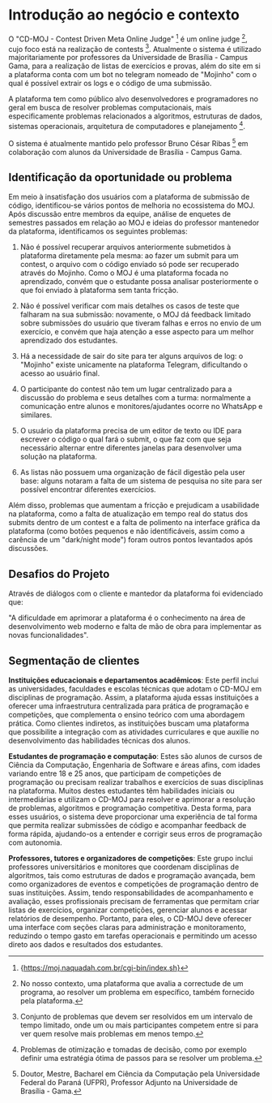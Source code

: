 # Introdução ao negócio e contexto

O "CD-MOJ - Contest Driven Meta Online Judge" [^1] é um online judge [^2], cujo foco está na realização de contests [^3]. Atualmente o sistema é utilizado majoritariamente por professores da Universidade de Brasília - Campus Gama, para a realização de listas de exercícios e provas, além do site em si a plataforma conta com um bot no telegram nomeado de "Mojinho" com o qual é possível extrair os logs e o código de uma submissão.

A plataforma tem como público alvo desenvolvedores e programadores no geral em busca de resolver problemas computacionais, mais especificamente problemas relacionados a algoritmos, estruturas de dados, sistemas operacionais, arquitetura de computadores e planejamento [^4].

O sistema é atualmente mantido pelo professor Bruno César Ribas [^5] em colaboração com alunos da Universidade de Brasília - Campus Gama.

[^1]: {https://moj.naquadah.com.br/cgi-bin/index.sh}
[^2]: No nosso contexto, uma plataforma que avalia a correctude de um programa, ao resolver um problema em específico, também fornecido pela plataforma.
[^3]: Conjunto de problemas que devem ser resolvidos em um intervalo de tempo limitado, onde um ou mais participantes competem entre si para ver quem resolve mais problemas em menos tempo.
[^4]: Problemas de otimização e tomadas de decisão, como por exemplo definir uma estratégia ótima de passos para se resolver um problema.
[^5]: Doutor, Mestre, Bacharel em Ciência da Computação pela Universidade Federal do Paraná (UFPR), Professor Adjunto na Universidade de Brasília - Gama.


## Identificação da oportunidade ou problema

Em meio à insatisfação dos usuários com a plataforma de submissão de código, identificou-se vários pontos de melhoria no ecossistema do MOJ. Após discussão entre membros da equipe, análise de enquetes de semestres passados em relação ao MOJ e ideias do professor mantenedor da plataforma, identificamos os seguintes problemas: 

1. Não é possível recuperar arquivos anteriormente submetidos à plataforma diretamente pela mesma: ao fazer um submit para um contest, o arquivo com o código enviado só pode ser recuperado através do Mojinho. Como o MOJ é uma plataforma focada no aprendizado, convém que o estudante possa analisar posteriormente o que foi enviado à plataforma sem tanta fricção. 

2. Não é possível verificar com mais detalhes os casos de teste que falharam na sua submissão: novamente, o MOJ dá feedback limitado sobre submissões do usuário que tiveram falhas e erros no envio de um exercício, e convém que haja atenção a esse aspecto para um melhor aprendizado dos estudantes. 

3. Há a necessidade de sair do site para ter alguns arquivos de log: o "Mojinho" existe unicamente na plataforma Telegram, dificultando o acesso ao usuário final. 

4. O participante do contest não tem um lugar centralizado para a discussão do problema e seus detalhes com a turma: normalmente a comunicação entre alunos e monitores/ajudantes ocorre no WhatsApp e similares.  

5. O usuário da plataforma precisa de um editor de texto ou IDE para escrever o código o qual fará o submit, o que faz com que seja necessário alternar entre diferentes janelas para desenvolver uma solução na plataforma. 

6. As listas não possuem uma organização de fácil digestão pela user base: alguns notaram a falta de um sistema de pesquisa no site para ser possível encontrar diferentes exercícios. 

Além disso, problemas que aumentam a fricção e prejudicam a usabilidade na plataforma, como a falta de atualização em tempo real do status dos submits dentro de um contest e a falta de polimento na interface gráfica da plataforma (como botões pequenos e não identificáveis, assim como a carência de um "dark/night mode") foram outros pontos levantados após discussões. 
 
## Desafios do Projeto

Através de diálogos com o cliente e mantedor da plataforma foi evidenciado que:

"A dificuldade em aprimorar a plataforma é o conhecimento na área de desenvolvimento web moderno e falta de mão de obra para implementar as novas funcionalidades".


## Segmentação de clientes

**Instituições educacionais e departamentos acadêmicos**: Este perfil inclui as universidades, faculdades e escolas técnicas que adotam o CD-MOJ em disciplinas de programação. Assim, a plataforma ajuda essas instituições a oferecer uma infraestrutura centralizada para prática de programação e competições, que complementa o ensino teórico com uma abordagem prática. Como clientes indiretos, as instituições buscam uma plataforma que possibilite a integração com as atividades curriculares e que auxilie no desenvolvimento das habilidades técnicas dos alunos.

**Estudantes de programação e computação**: Estes são alunos de cursos de Ciência da Computação, Engenharia de Software e áreas afins, com idades variando entre 18 e 25 anos, que participam de competições de programação ou precisam realizar trabalhos e exercícios de suas disciplinas na plataforma. Muitos destes estudantes têm habilidades iniciais ou intermediárias e utilizam o CD-MOJ para resolver e aprimorar a resolução de problemas, algoritmos e programação competitiva. Desta forma, para esses usuários, o sistema deve proporcionar uma experiência de tal forma que permita realizar submissões de código e acompanhar feedback de forma rápida, ajudando-os a entender e corrigir seus erros de programação com autonomia.

**Professores, tutores e organizadores de competições**: Este grupo inclui professores universitários e monitores que coordenam disciplinas de algoritmos, tais como estruturas de dados e programação avançada, bem como organizadores de eventos e competições de programação dentro de suas instituições. Assim, tendo responsabilidades de acompanhamento e avaliação, esses profissionais precisam de ferramentas que permitam criar listas de exercícios, organizar competições, gerenciar alunos e acessar relatórios de desempenho. Portanto, para eles, o CD-MOJ deve oferecer uma interface com seções claras para administração e monitoramento, reduzindo o tempo gasto em tarefas operacionais e permitindo um acesso direto aos dados e resultados dos estudantes.
 


